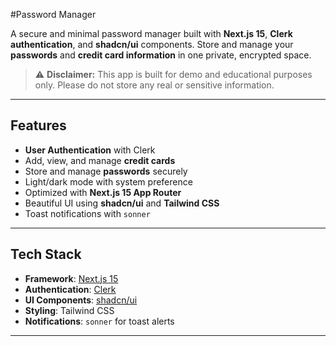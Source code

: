 #Password Manager

A secure and minimal password manager built with **Next.js 15**, **Clerk authentication**, and **shadcn/ui** components. Store and manage your **passwords** and **credit card information** in one private, encrypted space.
> ⚠️ **Disclaimer:** This app is built for demo and educational purposes only. Please do not store any real or sensitive information.
---

## Features

- **User Authentication** with Clerk
- Add, view, and manage **credit cards**
- Store and manage **passwords** securely
- Light/dark mode with system preference
-  Optimized with **Next.js 15 App Router**
- Beautiful UI using **shadcn/ui** and **Tailwind CSS**
- Toast notifications with `sonner`

---

## Tech Stack

- **Framework**: [Next.js 15](https://nextjs.org/)
- **Authentication**: [Clerk](https://clerk.dev/)
- **UI Components**: [shadcn/ui](https://ui.shadcn.com/)
- **Styling**: Tailwind CSS
- **Notifications**: `sonner` for toast alerts

---
